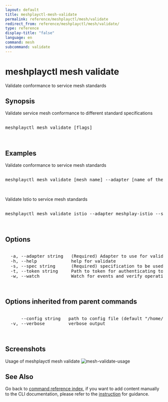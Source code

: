 ```yaml
---
layout: default
title: meshplayctl-mesh-validate
permalink: reference/meshplayctl/mesh/validate
redirect_from: reference/meshplayctl/mesh/validate/
type: reference
display-title: "false"
language: en
command: mesh
subcommand: validate
---
```


# meshplayctl mesh validate

Validate conformance to service mesh standards

## Synopsis

Validate service mesh conformance to different standard specifications
<pre class='codeblock-pre'>
<div class='codeblock'>
meshplayctl mesh validate [flags]

</div>
</pre> 

## Examples

Validate conformance to service mesh standards
<pre class='codeblock-pre'>
<div class='codeblock'>
meshplayctl mesh validate [mesh name] --adapter [name of the adapter] --tokenPath [path to token for authentication] --spec [specification to be used for conformance test] --namespace [namespace to be used]

</div>
</pre> 

Validate Istio to service mesh standards
<pre class='codeblock-pre'>
<div class='codeblock'>
meshplayctl mesh validate istio --adapter meshplay-istio --spec smi

</div>
</pre> 

## Options

<pre class='codeblock-pre'>
<div class='codeblock'>
  -a, --adapter string   (Required) Adapter to use for validation (default "meshplay-nsm")
  -h, --help             help for validate
  -s, --spec string      (Required) specification to be used for conformance test (smi/istio-vet) (default "smi")
  -t, --token string     Path to token for authenticating to Meshplay API
  -w, --watch            Watch for events and verify operation (in beta testing)

</div>
</pre>

## Options inherited from parent commands

<pre class='codeblock-pre'>
<div class='codeblock'>
      --config string   path to config file (default "/home/runner/.meshplay/config.yaml")
  -v, --verbose         verbose output

</div>
</pre>

## Screenshots

Usage of meshplayctl mesh validate
![mesh-validate-usage](/assets/img/meshplayctl/mesh-validate.png)

## See Also

Go back to [command reference index](/reference/meshplayctl/), if you want to add content manually to the CLI documentation, please refer to the [instruction](/project/contributing/contributing-cli#preserving-manually-added-documentation) for guidance.

